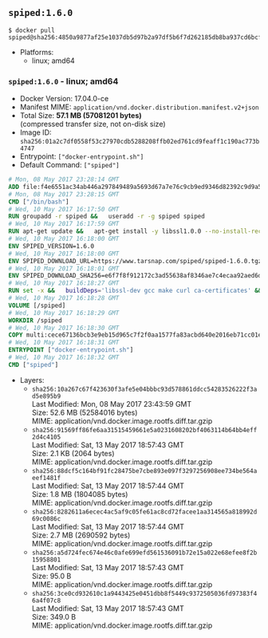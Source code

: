 ## `spiped:1.6.0`

```console
$ docker pull spiped@sha256:4850a9877af25e1037db5d97b2a97df5b6f7d262185db8ba937cd6bcf79e9400
```

-	Platforms:
	-	linux; amd64

### `spiped:1.6.0` - linux; amd64

-	Docker Version: 17.04.0-ce
-	Manifest MIME: `application/vnd.docker.distribution.manifest.v2+json`
-	Total Size: **57.1 MB (57081201 bytes)**  
	(compressed transfer size, not on-disk size)
-	Image ID: `sha256:01a2c7df0558f53c27970cdb5288208ffb02ed761cd9feaff1c190ac773b4747`
-	Entrypoint: `["docker-entrypoint.sh"]`
-	Default Command: `["spiped"]`

```dockerfile
# Mon, 08 May 2017 23:28:14 GMT
ADD file:f4e6551ac34ab446a297849489a5693d67a7e76c9cb9ed9346d82392c9d9a5fe in / 
# Mon, 08 May 2017 23:28:15 GMT
CMD ["/bin/bash"]
# Wed, 10 May 2017 16:17:50 GMT
RUN groupadd -r spiped &&	useradd -r -g spiped spiped
# Wed, 10 May 2017 16:17:59 GMT
RUN apt-get update &&	apt-get install -y libssl1.0.0 --no-install-recommends &&	rm -rf /var/lib/apt/lists/*
# Wed, 10 May 2017 16:18:00 GMT
ENV SPIPED_VERSION=1.6.0
# Wed, 10 May 2017 16:18:00 GMT
ENV SPIPED_DOWNLOAD_URL=https://www.tarsnap.com/spiped/spiped-1.6.0.tgz
# Wed, 10 May 2017 16:18:01 GMT
ENV SPIPED_DOWNLOAD_SHA256=e6f7f8f912172c3ad55638af8346ae7c4ecaa92aed6d3fb60f2bda4359cba1e4
# Wed, 10 May 2017 16:18:27 GMT
RUN set -x &&	buildDeps='libssl-dev gcc make curl ca-certificates' &&	apt-get update && apt-get install -y $buildDeps --no-install-recommends &&	rm -rf /var/lib/apt/lists/* &&	curl -fsSL "$SPIPED_DOWNLOAD_URL" -o spiped.tar.gz &&	echo "$SPIPED_DOWNLOAD_SHA256 spiped.tar.gz" |sha256sum -c - &&	mkdir -p /usr/local/src/spiped &&	tar xzf "spiped.tar.gz" -C /usr/local/src/spiped --strip-components=1 &&	rm "spiped.tar.gz" &&	make -C /usr/local/src/spiped &&	make -C /usr/local/src/spiped install &&	rm -rf /usr/local/src/spiped &&	apt-get purge -y --auto-remove $buildDeps
# Wed, 10 May 2017 16:18:28 GMT
VOLUME [/spiped]
# Wed, 10 May 2017 16:18:29 GMT
WORKDIR /spiped
# Wed, 10 May 2017 16:18:30 GMT
COPY multi:cece67136bcb3e9eb15d965c7f2f0aa1577fa83acbd640e2016eb71cc01e0cfa in /usr/local/bin/ 
# Wed, 10 May 2017 16:18:31 GMT
ENTRYPOINT ["docker-entrypoint.sh"]
# Wed, 10 May 2017 16:18:32 GMT
CMD ["spiped"]
```

-	Layers:
	-	`sha256:10a267c67f423630f3afe5e04bbbc93d578861ddcc54283526222f3ad5e895b9`  
		Last Modified: Mon, 08 May 2017 23:43:59 GMT  
		Size: 52.6 MB (52584016 bytes)  
		MIME: application/vnd.docker.image.rootfs.diff.tar.gzip
	-	`sha256:91569ff86fe6aa31515459661e5a0231608202bf4063114b64bb4eff2d4c4105`  
		Last Modified: Sat, 13 May 2017 18:57:43 GMT  
		Size: 2.1 KB (2064 bytes)  
		MIME: application/vnd.docker.image.rootfs.diff.tar.gzip
	-	`sha256:88dcf5c164bf91fc28475be7cbe893e097f3297256908ee734be564aeef1481f`  
		Last Modified: Sat, 13 May 2017 18:57:44 GMT  
		Size: 1.8 MB (1804085 bytes)  
		MIME: application/vnd.docker.image.rootfs.diff.tar.gzip
	-	`sha256:8282611a6ecec4ac5af9c05fe61ac8cd72facee1aa314565a818992d69c0086c`  
		Last Modified: Sat, 13 May 2017 18:57:44 GMT  
		Size: 2.7 MB (2690592 bytes)  
		MIME: application/vnd.docker.image.rootfs.diff.tar.gzip
	-	`sha256:a5d724fec674e46c0afe699efd561536091b72e15a022e68efee8f2b15958801`  
		Last Modified: Sat, 13 May 2017 18:57:43 GMT  
		Size: 95.0 B  
		MIME: application/vnd.docker.image.rootfs.diff.tar.gzip
	-	`sha256:3ce0cd932610c1a9443425e0451dbb8f5449c9372505036fd97383f46a4f07c8`  
		Last Modified: Sat, 13 May 2017 18:57:43 GMT  
		Size: 349.0 B  
		MIME: application/vnd.docker.image.rootfs.diff.tar.gzip
